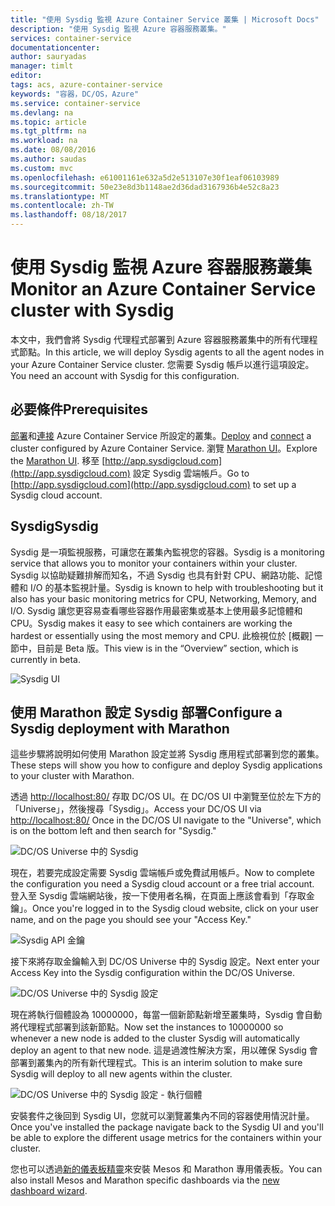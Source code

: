 ```yaml
---
title: "使用 Sysdig 監視 Azure Container Service 叢集 | Microsoft Docs"
description: "使用 Sysdig 監視 Azure 容器服務叢集。"
services: container-service
documentationcenter: 
author: sauryadas
manager: timlt
editor: 
tags: acs, azure-container-service
keywords: "容器，DC/OS，Azure"
ms.service: container-service
ms.devlang: na
ms.topic: article
ms.tgt_pltfrm: na
ms.workload: na
ms.date: 08/08/2016
ms.author: saudas
ms.custom: mvc
ms.openlocfilehash: e61001161e632a5d2e513107e30f1eaf06103989
ms.sourcegitcommit: 50e23e8d3b1148ae2d36dad3167936b4e52c8a23
ms.translationtype: MT
ms.contentlocale: zh-TW
ms.lasthandoff: 08/18/2017
---
```

# <a name="monitor-an-azure-container-service-cluster-with-sysdig"></a><span data-ttu-id="d3af2-104">使用 Sysdig 監視 Azure 容器服務叢集</span><span class="sxs-lookup"><span data-stu-id="d3af2-104">Monitor an Azure Container Service cluster with Sysdig</span></span>
<span data-ttu-id="d3af2-105">本文中，我們會將 Sysdig 代理程式部署到 Azure 容器服務叢集中的所有代理程式節點。</span><span class="sxs-lookup"><span data-stu-id="d3af2-105">In this article, we will deploy Sysdig agents to all the agent nodes in your Azure Container Service cluster.</span></span> <span data-ttu-id="d3af2-106">您需要 Sysdig 帳戶以進行這項設定。</span><span class="sxs-lookup"><span data-stu-id="d3af2-106">You need an account with Sysdig for this configuration.</span></span> 

## <a name="prerequisites"></a><span data-ttu-id="d3af2-107">必要條件</span><span class="sxs-lookup"><span data-stu-id="d3af2-107">Prerequisites</span></span>
<span data-ttu-id="d3af2-108">[部署](container-service-deployment.md)和[連接](../container-service-connect.md) Azure Container Service 所設定的叢集。</span><span class="sxs-lookup"><span data-stu-id="d3af2-108">[Deploy](container-service-deployment.md) and [connect](../container-service-connect.md) a cluster configured by Azure Container Service.</span></span> <span data-ttu-id="d3af2-109">瀏覽 [Marathon UI](container-service-mesos-marathon-ui.md)。</span><span class="sxs-lookup"><span data-stu-id="d3af2-109">Explore the [Marathon UI](container-service-mesos-marathon-ui.md).</span></span> <span data-ttu-id="d3af2-110">移至 [http://app.sysdigcloud.com](http://app.sysdigcloud.com) 設定 Sysdig 雲端帳戶。</span><span class="sxs-lookup"><span data-stu-id="d3af2-110">Go to [http://app.sysdigcloud.com](http://app.sysdigcloud.com) to set up a Sysdig cloud account.</span></span> 

## <a name="sysdig"></a><span data-ttu-id="d3af2-111">Sysdig</span><span class="sxs-lookup"><span data-stu-id="d3af2-111">Sysdig</span></span>
<span data-ttu-id="d3af2-112">Sysdig 是一項監視服務，可讓您在叢集內監視您的容器。</span><span class="sxs-lookup"><span data-stu-id="d3af2-112">Sysdig is a monitoring service that allows you to monitor your containers within your cluster.</span></span> <span data-ttu-id="d3af2-113">Sysdig 以協助疑難排解而知名，不過 Sysdig 也具有針對 CPU、網路功能、記憶體和 I/O 的基本監視計量。</span><span class="sxs-lookup"><span data-stu-id="d3af2-113">Sysdig is known to help with troubleshooting but it also has your basic monitoring metrics for CPU, Networking, Memory, and I/O.</span></span> <span data-ttu-id="d3af2-114">Sysdig 讓您更容易查看哪些容器作用最密集或基本上使用最多記憶體和 CPU。</span><span class="sxs-lookup"><span data-stu-id="d3af2-114">Sysdig makes it easy to see which containers are working the hardest or essentially using the most memory and CPU.</span></span> <span data-ttu-id="d3af2-115">此檢視位於 [概觀] 一節中，目前是 Beta 版。</span><span class="sxs-lookup"><span data-stu-id="d3af2-115">This view is in the “Overview” section, which is currently in beta.</span></span> 

![Sysdig UI](./media/container-service-monitoring-sysdig/sysdig6.png) 

## <a name="configure-a-sysdig-deployment-with-marathon"></a><span data-ttu-id="d3af2-117">使用 Marathon 設定 Sysdig 部署</span><span class="sxs-lookup"><span data-stu-id="d3af2-117">Configure a Sysdig deployment with Marathon</span></span>
<span data-ttu-id="d3af2-118">這些步驟將說明如何使用 Marathon 設定並將 Sysdig 應用程式部署到您的叢集。</span><span class="sxs-lookup"><span data-stu-id="d3af2-118">These steps will show you how to configure and deploy Sysdig applications to your cluster with Marathon.</span></span> 

<span data-ttu-id="d3af2-119">透過 [http://localhost:80/](http://localhost:80/) 存取 DC/OS UI。在 DC/OS UI 中瀏覽至位於左下方的「Universe」，然後搜尋「Sysdig」。</span><span class="sxs-lookup"><span data-stu-id="d3af2-119">Access your DC/OS UI via [http://localhost:80/](http://localhost:80/) Once in the DC/OS UI navigate to the "Universe", which is on the bottom left and then search for "Sysdig."</span></span>

![DC/OS Universe 中的 Sysdig](./media/container-service-monitoring-sysdig/sysdig1.png)

<span data-ttu-id="d3af2-121">現在，若要完成設定需要 Sysdig 雲端帳戶或免費試用帳戶。</span><span class="sxs-lookup"><span data-stu-id="d3af2-121">Now to complete the configuration you need a Sysdig cloud account or a free trial account.</span></span> <span data-ttu-id="d3af2-122">登入至 Sysdig 雲端網站後，按一下使用者名稱，在頁面上應該會看到「存取金鑰」。</span><span class="sxs-lookup"><span data-stu-id="d3af2-122">Once you're logged in to the Sysdig cloud website, click on your user name, and on the page you should see your "Access Key."</span></span> 

![Sysdig API 金鑰](./media/container-service-monitoring-sysdig/sysdig2.png) 

<span data-ttu-id="d3af2-124">接下來將存取金鑰輸入到 DC/OS Universe 中的 Sysdig 設定。</span><span class="sxs-lookup"><span data-stu-id="d3af2-124">Next enter your Access Key into the Sysdig configuration within the DC/OS Universe.</span></span> 

![DC/OS Universe 中的 Sysdig 設定](./media/container-service-monitoring-sysdig/sysdig3.png)

<span data-ttu-id="d3af2-126">現在將執行個體設為 10000000，每當一個新節點新增至叢集時，Sysdig 會自動將代理程式部署到該新節點。</span><span class="sxs-lookup"><span data-stu-id="d3af2-126">Now set the instances to 10000000 so whenever a new node is added to the cluster Sysdig will automatically deploy an agent to that new node.</span></span> <span data-ttu-id="d3af2-127">這是過渡性解決方案，用以確保 Sysdig 會部署到叢集內的所有新代理程式。</span><span class="sxs-lookup"><span data-stu-id="d3af2-127">This is an interim solution to make sure Sysdig will deploy to all new agents within the cluster.</span></span> 

![DC/OS Universe 中的 Sysdig 設定 - 執行個體](./media/container-service-monitoring-sysdig/sysdig4.png)

<span data-ttu-id="d3af2-129">安裝套件之後回到 Sysdig UI，您就可以瀏覽叢集內不同的容器使用情況計量。</span><span class="sxs-lookup"><span data-stu-id="d3af2-129">Once you've installed the package navigate back to the Sysdig UI and you'll be able to explore the different usage metrics for the containers within your cluster.</span></span> 

<span data-ttu-id="d3af2-130">您也可以透過[新的儀表板精靈](https://app.sysdigcloud.com/#/dashboards/new)來安裝 Mesos 和 Marathon 專用儀表板。</span><span class="sxs-lookup"><span data-stu-id="d3af2-130">You can also install Mesos and Marathon specific dashboards via the [new dashboard wizard](https://app.sysdigcloud.com/#/dashboards/new).</span></span>
